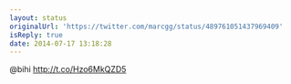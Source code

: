```yaml
---
layout: status
originalUrl: 'https://twitter.com/marcgg/status/489761051437969409'
isReply: true
date: 2014-07-17 13:18:28
---
```


@bihi http://t.co/Hzo6MkQZD5

